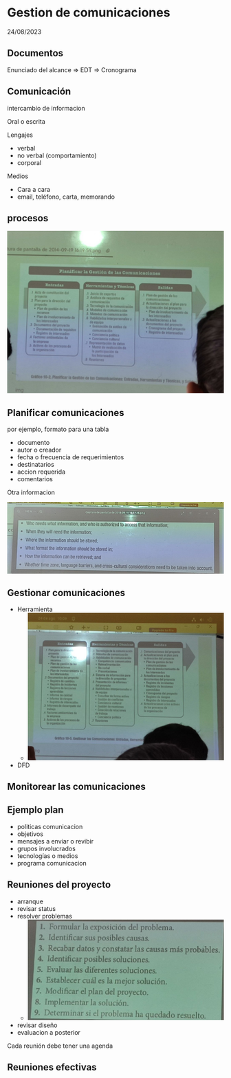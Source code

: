 # Gestion de comunicaciones

24/08/2023

## Documentos

Enunciado del alcance => EDT => Cronograma

## Comunicación

intercambio de informacion

Oral o escrita

Lengajes

* verbal
* no verbal (comportamiento)
* corporal

Medios

* Cara a cara
* email, teléfono, carta, memorando

## procesos

![Image](./msg1672672303-30100.jpg)

## Planificar comunicaciones

por ejemplo, formato para una tabla

* documento
* autor o creador
* fecha o frecuencia de requerimientos
* destinatarios
* accion requerida
* comentarios

Otra informacion

![Image](./msg1672672303-30101.jpg)

## Gestionar comunicaciones

* Herramienta
  * ![Image](./msg1672672303-30102.jpg)
* DFD

## Monitorear las comunicaciones

## Ejemplo plan

* politicas comunicacion
* objetivos
* mensajes a enviar o revibir
* grupos involucrados
* tecnologías o medios
* programa comunicacion

## Reuniones del proyecto

* arranque
* revisar status
* resolver problemas
  * ![Image](./msg1672672303-30103.jpg)
* revisar diseño
* evaluacion a posterior

Cada reunión debe tener una agenda

## Reuniones efectivas
